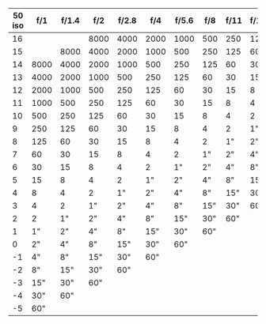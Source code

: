  | 50 iso | f/1 | f/1.4 | f/2 | f/2.8 | f/4 | f/5.6 | f/8 | f/11 | f/16 | f/22 | f/32 | f/45 | f/64 |
 |---|---|---|---|---|---|---|---|---|---|---|---|---|---|
 | 16 |  |  | 8000 | 4000 | 2000 | 1000 | 500 | 250 | 125 | 60 | 30 | 15 | 8 |
 | 15 |  | 8000 | 4000 | 2000 | 1000 | 500 | 250 | 125 | 60 | 30 | 15 | 8 | 4
 | 14 | 8000 | 4000 | 2000 | 1000 | 500 | 250 | 125 | 60 | 30 | 15 | 8 | 4 | 2
 | 13 | 4000 | 2000 | 1000 | 500 | 250 | 125 | 60 | 30 | 15 | 8 | 4 | 2 | 1"
 | 12 | 2000 | 1000 | 500 | 250 | 125 | 60 | 30 | 15 | 8 | 4 | 2 | 1" | 2"
 | 11 | 1000 | 500 | 250 | 125 | 60 | 30 | 15 | 8 | 4 | 2 | 1" | 2" | 4"
 | 10 | 500 | 250 | 125 | 60 | 30 | 15 | 8 | 4 | 2 | 1" | 2" | 4" | 8"
 | 9 | 250 | 125 | 60 | 30 | 15 | 8 | 4 | 2 | 1" | 2" | 4" | 8" | 15"
 | 8 | 125 | 60 | 30 | 15 | 8 | 4 | 2 | 1" | 2" | 4" | 8" | 15" | 30"
 | 7 | 60 | 30 | 15 | 8 | 4 | 2 | 1" | 2" | 4" | 8" | 15" | 30" | 60"
 | 6 | 30 | 15 | 8 | 4 | 2 | 1" | 2" | 4" | 8" | 15" | 30" | 60" |
 | 5 | 15 | 8 | 4 | 2 | 1" | 2" | 4" | 8" | 15" | 30" | 60" |  |
 | 4 | 8 | 4 | 2 | 1" | 2" | 4" | 8" | 15" | 30" | 60" |  |  |
 | 3 | 4 | 2 | 1" | 2" | 4" | 8" | 15" | 30" | 60" |  |  |  |
 | 2 | 2 | 1" | 2" | 4" | 8" | 15" | 30" | 60" |  |  |  |  |
 | 1 | 1" | 2" | 4" | 8" | 15" | 30" | 60" |  |  |  |  |  |
 | 0 | 2" | 4" | 8" | 15" | 30" | 60" |  |  |  |  |  |  |
 | -1 | 4" | 8" | 15" | 30" | 60" |  |  |  |  |  |  |  |
 | -2 | 8" | 15" | 30" | 60" |  |  |  |  |  |  |  |  |
 | -3 | 15" | 30" | 60" |  |  |  |  |  |  |  |  |  |
 | -4 | 30" | 60" |  |  |  |  |  |  |  |  |  |  |
 | -5 | 60" |  |  |  |  |  |  |  |  |  |  |  |
